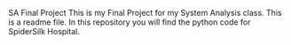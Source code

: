 SA Final Project
This is my Final Project for my System Analysis class.
This is a readme file. In this repository you will find the python code for SpiderSilk Hospital.
